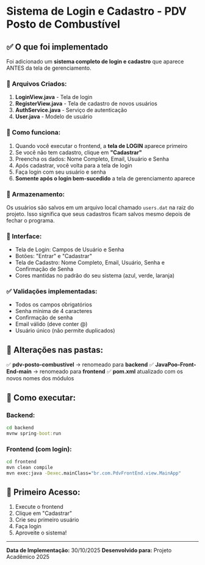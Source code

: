 # Sistema de Login e Cadastro - PDV Posto de Combustível

## ✅ O que foi implementado

Foi adicionado um **sistema completo de login e cadastro** que aparece ANTES da tela de gerenciamento.

### 📁 Arquivos Criados:

1. **LoginView.java** - Tela de login
2. **RegisterView.java** - Tela de cadastro de novos usuários
3. **AuthService.java** - Serviço de autenticação
4. **User.java** - Modelo de usuário

### 🔄 Como funciona:

1. Quando você executar o frontend, a **tela de LOGIN** aparece primeiro
2. Se você não tem cadastro, clique em **"Cadastrar"**
3. Preencha os dados: Nome Completo, Email, Usuário e Senha
4. Após cadastrar, você volta para a tela de login
5. Faça login com seu usuário e senha
6. **Somente após o login bem-sucedido** a tela de gerenciamento aparece

### 💾 Armazenamento:

Os usuários são salvos em um arquivo local chamado `users.dat` na raiz do projeto.
Isso significa que seus cadastros ficam salvos mesmo depois de fechar o programa.

### 🎨 Interface:

- Tela de Login: Campos de Usuário e Senha
- Botões: "Entrar" e "Cadastrar"
- Tela de Cadastro: Nome Completo, Email, Usuário, Senha e Confirmação de Senha
- Cores mantidas no padrão do seu sistema (azul, verde, laranja)

### ✅ Validações implementadas:

- Todos os campos obrigatórios
- Senha mínima de 4 caracteres
- Confirmação de senha
- Email válido (deve conter @)
- Usuário único (não permite duplicados)

## 📝 Alterações nas pastas:

✅ **pdv-posto-combustivel** → renomeado para **backend**
✅ **JavaPoo-Front-End-main** → renomeado para **frontend**
✅ **pom.xml** atualizado com os novos nomes dos módulos

## 🚀 Como executar:

### Backend:
```cmd
cd backend
mvnw spring-boot:run
```

### Frontend (com login):
```cmd
cd frontend
mvn clean compile
mvn exec:java -Dexec.mainClass="br.com.PdvFrontEnd.view.MainApp"
```

## 🔐 Primeiro Acesso:

1. Execute o frontend
2. Clique em "Cadastrar"
3. Crie seu primeiro usuário
4. Faça login
5. Aproveite o sistema!

---
**Data de Implementação:** 30/10/2025
**Desenvolvido para:** Projeto Acadêmico 2025


